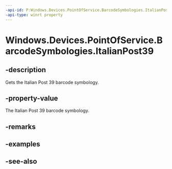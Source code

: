 ```yaml
---
-api-id: P:Windows.Devices.PointOfService.BarcodeSymbologies.ItalianPost39
-api-type: winrt property
---
```


<!-- Property syntax
public uint ItalianPost39 { get; }
-->

# Windows.Devices.PointOfService.BarcodeSymbologies.ItalianPost39

## -description
Gets the Italian Post 39 barcode symbology.

## -property-value
The Italian Post 39 barcode symbology.

## -remarks

## -examples

## -see-also
